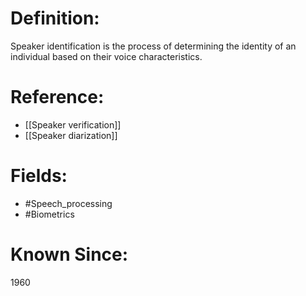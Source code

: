 

# Definition:
Speaker identification is the process of determining the identity of an individual based on their voice characteristics.

# Reference:
- [[Speaker verification]]
- [[Speaker diarization]]

# Fields: 
- #Speech_processing
- #Biometrics

# Known Since:
1960

